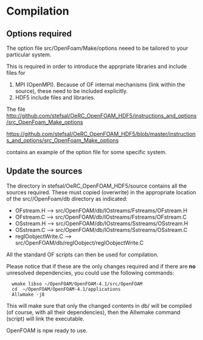 # Compilation

## Options required

The option file src/OpenFoam/Make/options neeed to be tailored to your particular system.

This is required in order to introduce the apprpriate libraries and include files for

1. MPI (OpenMPI). Because of OF internal mechanisms (link within the source), these need to be included explicitly.
1. HDF5 include files and libraries.


The file  
http://github.com/stefsal/OeRC_OpenFOAM_HDF5/instructions_and_options/src_OpenFoam_Make_options  

https://github.com/stefsal/OeRC_OpenFOAM_HDF5/blob/master/instructions_and_options/src_OpenFoam_Make_options

contains an example of the option file for some specific system.


## Update the sources

The directory in stefsal/OeRC_OpenFOAM_HDF5/source contains all the sources required.  These must copied (overwrite) in the appropriate location of the src//OpenFoam/db directory as indicated:

* OFstream.H  -->   src/OpenFOAM/db/IOstreams/Fstreams/OFstream.H
* OFstream.C  -->   src/OpenFOAM/db/IOstreams/Fstreams/OFstream.C
* OSstream.H  -->   src/OpenFOAM/db/IOstreams/Sstreams/OSstream.H
* OSstream.C  -->   src/OpenFOAM/db/IOstreams/Sstreams/OSstream.C
* regIOobjectWrite.C  -->   src/OpenFOAM/db/regIOobject/regIOobjectWrite.C



All the standard OF scripts can then be used for compilation. 

Please notice that if these are the only changes required and if there are **no** unresolved dependencies, you could use the following commands:

```
  wmake libso ~/OpenFOAM/OpenFOAM-4.1/src/OpenFOAM
  cd  ~/OpenFOAM/OpenFOAM-4.1/applications
  Allwmake -j8
```

This will make sure that only the changed contents in db/ will be compiled (of course, with all their dependencies), then the Allwmake command (script) will link the executable.

OpenFOAM is npw ready to use.